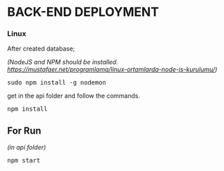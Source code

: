 # BACK-END DEPLOYMENT
### Linux
After created database;

_(NodeJS and NPM should be installed. 
<br>
https://mustafaer.net/programlama/linux-ortamlarda-node-js-kurulumu/)_

<pre>
sudo npm install -g nodemon
</pre>

get in the api folder and follow the commands.

<pre>
npm install
</pre>

## For Run
_(in api folder)_
<pre>
npm start
</pre>